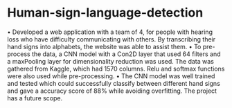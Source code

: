 # Human-sign-language-detection
•	Developed a web application with a team of 4, for people with hearing loss who have difficulty communicating with others. By transcribing their hand signs into alphabets, the website was able to assist them.
•	To pre-process the data, a CNN model with a Con2D layer that used 64 filters and a maxPooling layer for dimensionality reduction was used. The data was gathered from Kaggle, which had 1570 columns. Relu and softmax functions were also used while pre-processing.
•	The CNN model was well trained and tested which could successfully classify between different hand signs and gave a accuracy score of 88% while avoiding overfitting. The project has a future scope.

